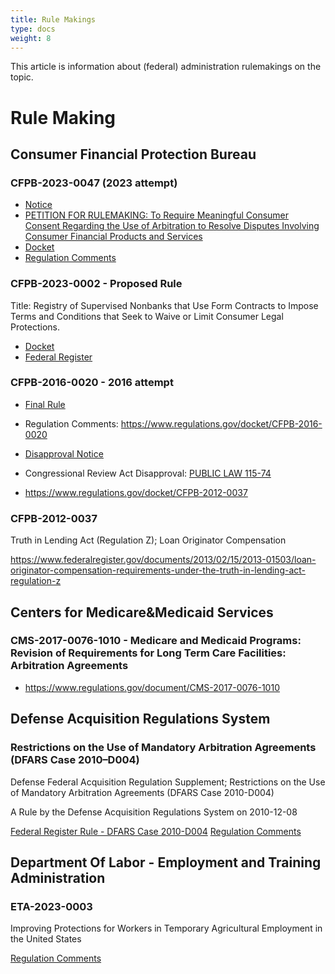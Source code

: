 ```yaml
---
title: Rule Makings
type: docs
weight: 8
---
```


This article is information about (federal) administration rulemakings on the topic.

# Rule Making

## Consumer Financial Protection Bureau

### CFPB-2023-0047 (2023 attempt)

- [Notice](https://www.consumerfinance.gov/rules-policy/petitions-rulemaking/naca-et-al/)
- [PETITION FOR RULEMAKING: To Require Meaningful Consumer Consent Regarding the Use of Arbitration to Resolve Disputes Involving Consumer Financial Products and Services](https://downloads.regulations.gov/CFPB-2023-0047-0001/content.pdf)
- [Docket](https://www.regulations.gov/docket/CFPB-2023-0047)
- [Regulation Comments](https://www.regulations.gov/document/CFPB-2023-0047-0001/comment)

### CFPB-2023-0002 - Proposed Rule

Title: Registry of Supervised Nonbanks that Use Form Contracts to Impose Terms and Conditions that Seek to Waive or Limit Consumer Legal Protections.

- [Docket](https://www.regulations.gov/docket/CFPB-2023-0002)
- [Federal Register](https://www.federalregister.gov/documents/2023/02/01/2023-00704/registry-of-supervised-nonbanks-that-use-form-contracts-to-impose-terms-and-conditions-that-seek-to)

### CFPB-2016-0020 - 2016 attempt

- [Final Rule](https://www.federalregister.gov/documents/2017/07/19/2017-14225/arbitration-agreements)
- Regulation Comments: https://www.regulations.gov/docket/CFPB-2016-0020
- [Disapproval Notice](https://www.federalregister.gov/documents/2017/11/22/2017-25324/arbitration-agreements)
- Congressional Review Act Disapproval: [PUBLIC LAW 115-74](https://www.govinfo.gov/content/pkg/PLAW-115publ74/pdf/PLAW-115publ74.pdf)

- https://www.regulations.gov/docket/CFPB-2012-0037

### CFPB-2012-0037

Truth in Lending Act (Regulation Z); Loan Originator Compensation

https://www.federalregister.gov/documents/2013/02/15/2013-01503/loan-originator-compensation-requirements-under-the-truth-in-lending-act-regulation-z

## Centers for Medicare&Medicaid Services

### CMS-2017-0076-1010 - Medicare and Medicaid Programs: Revision of Requirements for Long Term Care Facilities: Arbitration Agreements

- https://www.regulations.gov/document/CMS-2017-0076-1010

## Defense Acquisition Regulations System

### Restrictions on the Use of Mandatory Arbitration Agreements (DFARS Case 2010–D004)

Defense Federal Acquisition Regulation Supplement; Restrictions on the Use of Mandatory Arbitration Agreements (DFARS Case 2010-D004)

A Rule by the Defense Acquisition Regulations System on 2010-12-08

[Federal Register Rule - DFARS Case 2010-D004](https://www.federalregister.gov/documents/2010/12/08/2010-30669/defense-federal-acquisition-regulation-supplement-restrictions-on-the-use-of-mandatory-arbitration)
[Regulation Comments](https://www.regulations.gov/docket/DARS-2010-0059)

## Department Of Labor -  Employment and Training Administration

### ETA-2023-0003

Improving Protections for Workers in Temporary Agricultural Employment in the United States

[Regulation Comments](https://www.regulations.gov/docket/ETA-2023-0003)
